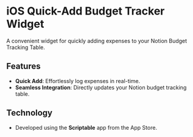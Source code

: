 # iOS Quick-Add Budget Tracker Widget

A convenient widget for quickly adding expenses to your Notion Budget Tracking Table.

## Features
- **Quick Add**: Effortlessly log expenses in real-time.
- **Seamless Integration**: Directly updates your Notion budget tracking table.

## Technology
- Developed using the **Scriptable** app from the App Store.
